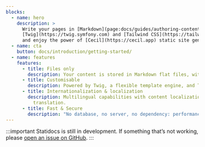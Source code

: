 ```yaml
---
blocks:
  - name: hero
    description: >
      Write your pages in [Markdown](page:docs/guides/authoring-content), customize templates with 
      [Twig](https://twig.symfony.com) and [Tailwind CSS](https://tailwindcss.com), 
      and enjoy the power of [Cecil](https://cecil.app) static site generator.
  - name: cta
    button: docs/introduction/getting-started/
  - name: features
    features:
      - title: Files only
        description: Your content is stored in Markdown flat files, with a front matter.
      - title: Customisable
        description: Powered by Twig, a flexible template engine, and Tailwind CSS.
      - title: Internationalization & localization
        description: Multilingual capabilities with content localization and templates
          translation.
      - title: Fast & Secure
        description: "No database, no server, no dependency: performance and security."
---
```

:::important
Statidocs is still in development. If something that’s not working, please [open an issue on GitHub](https://github.com/Cecilapp/statidocs/issues/new/choose).
:::
